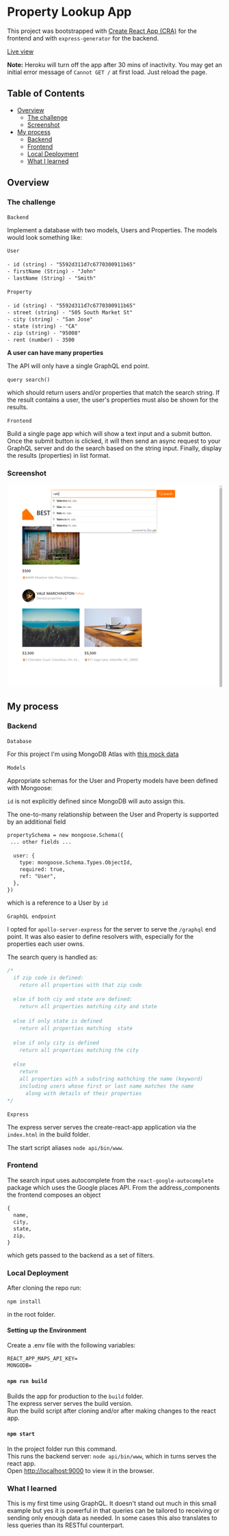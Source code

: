 # Property Lookup App

This project was bootstrapped with [Create React App (CRA)](https://github.com/facebook/create-react-app) for the frontend and with `express-generator` for the backend.

[Live view](https://property-lookup.herokuapp.com/)

**Note:** Heroku will turn off the app after 30 mins of inactivity. You may get an initial error message of `Cannot GET /` at first load. Just reload the page.

## Table of Contents

- [Overview](#overview)
  - [The challenge](#the-challenge)
  - [Screenshot](#screenshot)
- [My process](#my-process)
  - [Backend](#backend)
  - [Frontend](#frontend)
  - [Local Deployment](#local-deployment)
  - [What I learned](#what-i-learned)

## Overview

### The challenge

`Backend`

Implement a database with two models, Users and Properties.
The models would look something like:

```
User

- id (string) - "5592d311d7c6770300911b65"
- firstName (String) - "John"
- lastName (String) - "Smith"

Property

- id (string) - "5592d311d7c6770300911b65"
- street (string) - "505 South Market St"
- city (string) - "San Jose"
- state (string) - "CA"
- zip (string) - "95008"
- rent (number) - 3500
```

**A user can have many properties**

The API will only have a single GraphQL end point.

`query search()`

which should return users and/or properties that match the search string. If the result contains a user, the user's properties must also be shown for the results.

`Frontend`

Build a single page app which will show a text input and a submit button. Once the submit button is clicked, it will then send an async request to your GraphQL server and do the search based on the string input. Finally, display the results (properties) in list format.

### Screenshot

![](./public/images/screenshot.png)

## My process

### Backend

`Database`

For this project I'm using MongoDB Atlas with [this mock data](./api/data.js)

`Models`

Appropriate schemas for the User and Property models have been defined with Mongoose:

`id` is not explicitly defined since MongoDB will auto assign this.

The one-to-many relationship between the User and Property is supported by an additional field

```
propertySchema = new mongoose.Schema({
 ... other fields ...

  user: {
    type: mongoose.Schema.Types.ObjectId,
    required: true,
    ref: "User",
  },
})
```

which is a reference to a User by `id`

`GraphQL endpoint`

I opted for `apollo-server-express` for the server to serve the `/graphql` end point. It was also easier to define resolvers with, especially for the properties each user owns.

The search query is handled as:

```javascript
/*
  if zip code is defined:
    return all properties with that zip code

  else if both ciy and state are defined:
    return all properties matching city and state
  
  else if only state is defined
    return all properties matching  state

  else if only city is defined
    return all properties matching the city

  else
    return 
    all properties with a substring mathching the name (keyword)
    including users whose first or last name matches the name 
      along with details of their properties
*/
```

`Express`

The express server serves the create-react-app application via the `index.html` in the build folder.

The start script aliases `node api/bin/www`.

### Frontend

The search input uses autocomplete from the `react-google-autocomplete` package which uses the Google places API.
From the address_components the frontend composes an object

```
{
  name,
  city,
  state,
  zip,
}
```

which gets passed to the backend as a set of filters.

### Local Deployment

After cloning the repo run:

`npm install`

in the root folder.

#### Setting up the Environment

Create a .env file with the following variables:

```
REACT_APP_MAPS_API_KEY=
MONGODB=
```

#### `npm run build`

Builds the app for production to the `build` folder.\
The express server serves the build version.\
Run the build script after cloning and/or after making changes to the react app.

#### `npm start`

In the project folder run this command.\
This runs the backend server: `node api/bin/www`, which in turns serves the react app.\
Open [http://localhost:9000](http://localhost:9000) to view it in the browser.

### What I learned

This is my first time using GraphQL. It doesn't stand out much in this small example but yes it is powerful in that queries can be tailored to receiving or sending only enough data as needed. In some cases this also translates to less queries than its RESTful counterpart.
